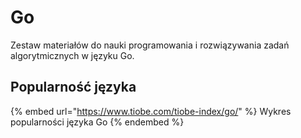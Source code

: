 # Go

Zestaw materiałów do nauki programowania i rozwiązywania zadań algorytmicznych w języku Go.

## Popularność języka

{% embed url="https://www.tiobe.com/tiobe-index/go/" %}
Wykres popularności języka Go
{% endembed %}